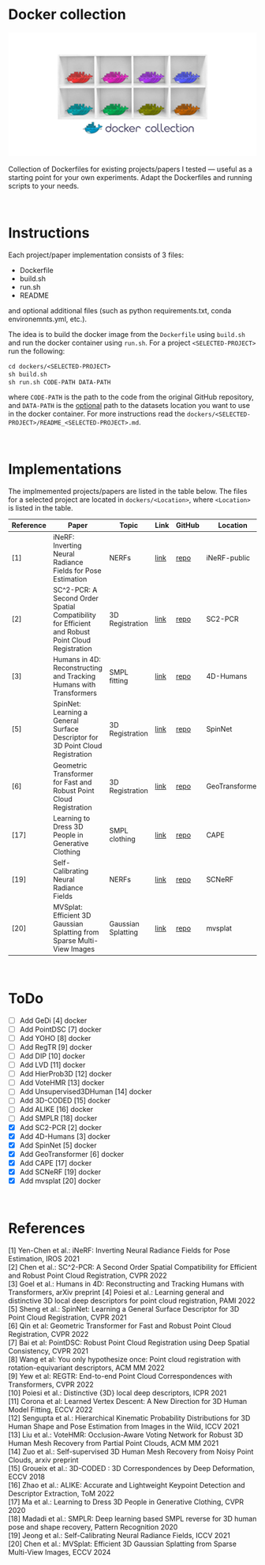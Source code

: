 # Docker collection

![docker-collection-banner-image](docker_collection.png)

Collection of Dockerfiles for existing projects/papers I tested — useful as a starting point for your own experiments. Adapt the Dockerfiles and running scripts to your needs.

<br>

# Instructions

Each project/paper implementation consists of 3 files:
- Dockerfile
- build.sh
- run.sh
- README

and optional additional files (such as python requirements.txt, conda environemnts.yml, etc.). 

The idea is to build the docker image from the `Dockerfile` using `build.sh` and run the docker container using `run.sh`. For a project `<SELECTED-PROJECT>` run the following:

```
cd dockers/<SELECTED-PROJECT>
sh build.sh
sh run.sh CODE-PATH DATA-PATH
```
where `CODE-PATH` is the path to the code from the original GitHub repository, and `DATA-PATH` is the <ins>optional</ins> path to the datasets location you want to use in the docker container. For more instructions read the `dockers/<SELECTED-PROJECT>/README_<SELECTED-PROJECT>.md`.

<br>

# Implementations

The implmemented projects/papers are listed in the table below. The files for a selected project are located in `dockers/<Location>`, where `<Location>` is listed in the table.


| Reference | Paper                                                       | Topic | Link                                         | GitHub                                             | Location     |
|-----------|-------------------------------------------------------------|-------|----------------------------------------------|----------------------------------------------------|--------------|
| [1]       | iNeRF: Inverting Neural Radiance Fields for Pose Estimation | NERFs | [link](https://arxiv.org/pdf/2012.05877.pdf) | [repo](https://github.com/yenchenlin/iNeRF-public) | iNeRF-public |
| [2]       | SC^2-PCR: A Second Order Spatial Compatibility for Efficient and Robust Point Cloud Registration | 3D Registration | [link](https://openaccess.thecvf.com/content/CVPR2022/papers/Chen_SC2-PCR_A_Second_Order_Spatial_Compatibility_for_Efficient_and_Robust_CVPR_2022_paper.pdf) | [repo](https://github.com/ZhiChen902/SC2-PCR) | SC2-PCR             |
| [3]       | Humans in 4D: Reconstructing and Tracking Humans with Transformers |  SMPL fitting | [link](https://arxiv.org/pdf/2305.20091.pdf) | [repo](https://github.com/shubham-goel/4D-Humans)  | 4D-Humans
| [5]      | SpinNet: Learning a General Surface Descriptor for 3D Point Cloud Registration | 3D Registration | [link](https://arxiv.org/pdf/2011.12149.pdf) | [repo](https://github.com/QingyongHu/SpinNet/tree/main) | SpinNet |
| [6]      | Geometric Transformer for Fast and Robust Point Cloud Registration | 3D Registration | [link](https://arxiv.org/pdf/2202.06688.pdf) | [repo](https://github.com/qinzheng93/GeoTransformer) | GeoTransformer |
| [17]      | Learning to Dress 3D People in Generative Clothing | SMPL clothing | [link](https://openaccess.thecvf.com/content_CVPR_2020/papers/Ma_Learning_to_Dress_3D_People_in_Generative_Clothing_CVPR_2020_paper.pdf) | [repo](https://github.com/qianlim/CAPE) | CAPE |
| [19]      | Self-Calibrating Neural Radiance Fields | NERFs | [link](https://arxiv.org/pdf/2108.13826.pdf) | [repo](https://github.com/POSTECH-CVLab/SCNeRF) | SCNeRF |
| [20]      | MVSplat: Efficient 3D Gaussian Splatting from Sparse Multi-View Images | Gaussian Splatting | [link](https://arxiv.org/pdf/2403.14627) | [repo](https://github.com/donydchen/mvsplat) | mvsplat | 
<br>

# ToDo
- [ ] Add GeDi [4] docker
- [ ] Add PointDSC [7] docker
- [ ] Add YOHO [8] docker
- [ ] Add RegTR [9] docker
- [ ] Add DIP [10] docker
- [ ] Add LVD [11] docker
- [ ] Add HierProb3D [12] docker
- [ ] Add VoteHMR [13] docker
- [ ] Add Unsupervised3DHuman [14] docker
- [ ] Add 3D-CODED [15] docker
- [ ] Add ALIKE [16] docker
- [ ] Add SMPLR [18] docker
- [x] Add SC2-PCR [2] docker
- [x] Add 4D-Humans [3] docker
- [x] Add SpinNet [5] docker
- [x] Add GeoTransformer [6] docker
- [x] Add CAPE [17] docker
- [x] Add SCNeRF [19] docker
- [x] Add mvsplat [20] docker

<br>

# References
[1] Yen-Chen et al.: iNeRF: Inverting Neural Radiance Fields for Pose Estimation, IROS 2021 <br>
[2] Chen et al.: SC^2-PCR: A Second Order Spatial Compatibility for Efficient and Robust Point Cloud Registration, CVPR 2022 <br>
[3] Goel et al.: Humans in 4D: Reconstructing and Tracking Humans with Transformers, arXiv preprint
[4] Poiesi et al.: Learning general and distinctive 3D local deep descriptors for point cloud registration, PAMI 2022 <br>
[5] Sheng et al.: SpinNet: Learning a General Surface Descriptor for 3D Point Cloud Registration, CVPR 2021 <br>
[6] Qin et al: Geometric Transformer for Fast and Robust Point Cloud Registration, CVPR 2022 <br>
[7] Bai et al: PointDSC: Robust Point Cloud Registration using Deep Spatial Consistency, CVPR 2021 <br>
[8] Wang et al: You only hypothesize once: Point cloud registration with rotation-equivariant descriptors, ACM MM 2022 <br>
[9] Yew et al: REGTR: End-to-end Point Cloud Correspondences with Transformers, CVPR 2022 <br>
[10] Poiesi et al.: Distinctive {3D} local deep descriptors, ICPR 2021 <br>
[11] Corona et al: Learned Vertex Descent: A New Direction for 3D Human Model Fitting, ECCV 2022 <br>
[12] Sengupta et al.: Hierarchical Kinematic Probability Distributions for 3D Human Shape and Pose Estimation from Images in the Wild, ICCV 2021 <br>
[13] Liu et al.: VoteHMR: Occlusion-Aware Voting Network for Robust 3D Human Mesh Recovery from Partial Point Clouds, ACM MM 2021 <br>
[14] Zuo et al.: Self-supervised 3D Human Mesh Recovery from Noisy Point Clouds, arxiv preprint <br>
[15] Groueix et al.: 3D-CODED : 3D Correspondences by Deep Deformation, ECCV 2018 <br>
[16] Zhao et al.: ALIKE: Accurate and Lightweight Keypoint Detection and Descriptor Extraction, ToM 2022 <br>
[17] Ma et al.: Learning to Dress 3D People in Generative Clothing, CVPR 2020 <br>
[18] Madadi et al.: SMPLR: Deep learning based SMPL reverse for 3D human pose and shape recovery, Pattern Recognition 2020 <br>
[19] Jeong et al.: Self-Calibrating Neural Radiance Fields, ICCV 2021 <br>
[20] Chen et al.: MVSplat: Efficient 3D Gaussian Splatting from Sparse Multi-View Images, ECCV 2024 <br>

